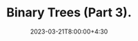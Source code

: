 ---
type: lecture
date: 2023-03-21T8:00:00+4:30
enddate: 2023-03-23T8:00:00+4:30
title: "Binary Trees (Part 3)." 
tldr: "Course Introduction and Logistics."
thumbnail: /static_files/presentations/introduction.jpeg
links:
    - url: /static_files/presentations/week7.pdf
      name: slides
---